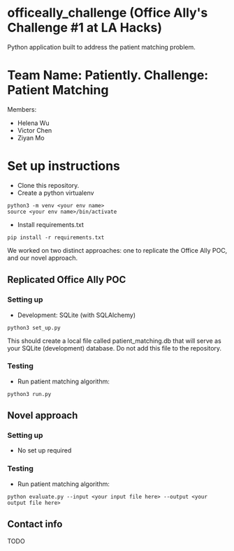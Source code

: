 # officeally_challenge (Office Ally's Challenge #1 at LA Hacks)
Python application built to address the patient matching problem. 


# Team Name: Patiently. Challenge: Patient Matching
Members:
- Helena Wu
- Victor Chen
- Ziyan Mo

# Set up instructions
- Clone this repository. 
- Create a python virtualenv
```
python3 -m venv <your env name>
source <your env name>/bin/activate
```
- Install requirements.txt
```
pip install -r requirements.txt
```

We worked on two distinct approaches: one to replicate the Office Ally POC, and our novel approach.

## Replicated Office Ally POC
### Setting up
- Development: SQLite (with SQLAlchemy)
```
python3 set_up.py
```
This should create a local file called patient_matching.db that will serve as your SQLite (development) database. Do not add this file to the repository.

### Testing
- Run patient matching algorithm:
```
python3 run.py
```

## Novel approach
### Setting up
- No set up required
### Testing
- Run patient matching algorithm:
```
python evaluate.py --input <your input file here> --output <your output file here>
```

## Contact info
TODO
